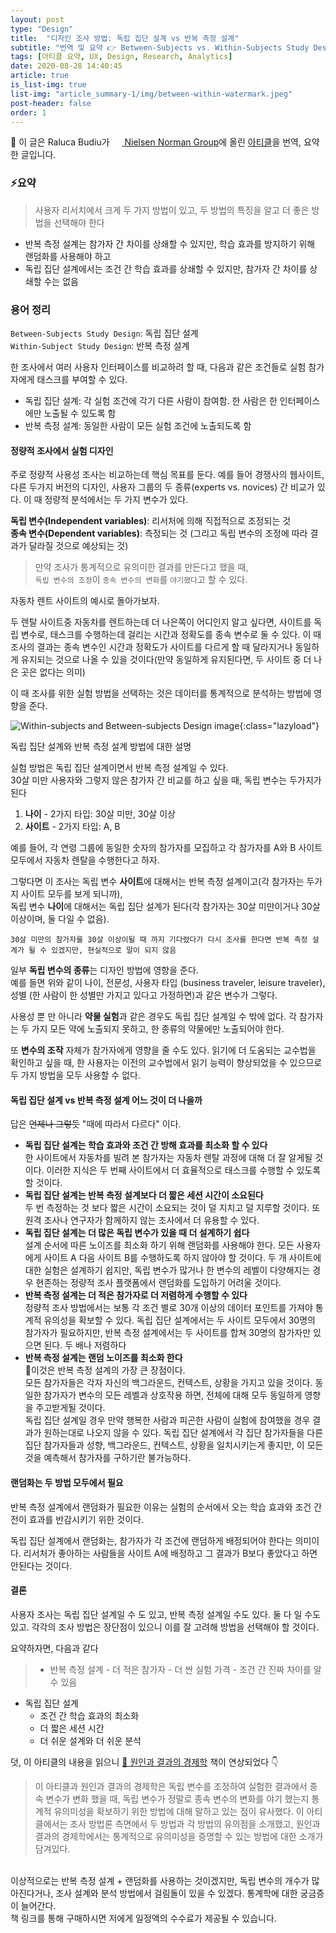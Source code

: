 ```yaml
---
layout: post
type: "Design"
title:  "디자인 조사 방법: 독립 집단 설계 vs 반복 측정 설계"
subtitle: "번역 및 요약 👉 Between-Subjects vs. Within-Subjects Study Design"
tags: [아티클 요약, UX, Design, Research, Analytics]
date: 2020-08-28 14:40:45
article: true
is_list-img: true
list-img: "article_summary-1/img/between-within-watermark.jpeg" 
post-header: false
order: 1
---
```


<p class="text-gray">
🔗 이 글은 Raluca Budiu가 <a href='https://www.nngroup.com/' target='blank' rel='nofollow' id='outlink1' onclick='clickedOutlink(outlink1)'><img src='https://www.google.com/s2/favicons?sz=64&domain=https://www.nngroup.com/' style='display:inline; height: 1em; position: relative; bottom: -2px; margin-right: 2px;'> Nielsen Norman Group</a>에 올린 <a href="https://abit.ly/article_11" target='blank' rel='nofollow' id='outlink2' onclick='clickedOutlink(outlink2)'>아티클</a>을 번역, 요약한 글입니다.
</p>

### ⚡️요약

> 사용자 리서치에서 크게 두 가지 방법이 있고, 두 방법의 특징을 알고 더 좋은 방법을 선택해야 한다
- 반복 측정 설계는 참가자 간 차이를 상쇄할 수 있지만, 학습 효과를 방지하기 위해 랜덤화를 사용해야 하고
- 독립 집단 설계에서는 조건 간 학습 효과를 상쇄할 수 있지만, 참가자 간 차이를 상쇄할 수는 없음


### 용어 정리

`Between-Subjects Study Design`: 독립 집단 설계  
`Within-Subject Study Design`: 반복 측정 설계

한 조사에서 여러 사용자 인터페이스를 비교하려 할 때, 다음과 같은 조건들로 실험 참가자에게 태스크를 부여할 수 있다.

- 독립 집단 설계: 각 실험 조건에 각기 다른 사람이 참여함. 한 사람은 한 인터페이스에만 노출될 수 있도록 함
- 반복 측정 설계: 동일한 사람이 모든 실험 조건에 노출되도록 함

#### 정량적 조사에서 실험 디자인

주로 정량적 사용성 조사는 비교하는데 핵심 목표를 둔다. 예를 들어 경쟁사의 웹사이트, 다른 두가지 버전의 디자인, 사용자 그룹의 두 종류(experts vs. novices) 간 비교가 있다. 이 때 정량적 분석에서는 두 가지 변수가 있다.

**독립 변수(Independent variables)**: 리서처에 의해 직접적으로 조정되는 것  
**종속 변수(Dependent variables)**: 측정되는 것 (그리고 독립 변수의 조정에 따라 결과가 달라질 것으로 예상되는 것)

> 만약 조사가 통계적으로 유의미한 결과를 만든다고 했을 때,  
`독립 변수의 조정`이 `종속 변수의 변화`를 `야기했다`고 할 수 있다.

자동차 렌트 사이트의 예시로 돌아가보자.

두 렌탈 사이트중 자동차를 렌트하는데 더 나은쪽이 어디인지 알고 싶다면, 사이트를 독립 변수로, 태스크를 수행하는데 걸리는 시간과 정확도를 종속 변수로 둘 수 있다. 이 때 조사의 결과는 종속 변수인 시간과 정확도가 사이트를 다르게 할 때 달라지거나 동일하게 유지되는 것으로 나올 수 있을 것이다(만약 동일하게 유지된다면, 두 사이트 중 더 나은 곳은 없다는 의미)

이 때 조사를 위한 실험 방법을 선택하는 것은 데이터를 통계적으로 분석하는 방법에 영향을 준다.

![Within-subjects and Between-subjects Design image](https://media.nngroup.com/media/editor/2018/03/15/between-within-watermark.jpg){:class="lazyload"}

<figcaption>독립 집단 설계와 반복 측정 설계 방법에 대한 설명</figcaption>

실험 방법은 독립 집단 설계이면서 반복 측정 설계일 수 있다.<br>
30살 미만 사용자와 그렇지 않은 참가자 간 비교를 하고 싶을 때, 독립 변수는 두가지가 된다

1. **나이** - 2가지 타입: 30살 미만, 30살 이상
2. **사이트** - 2가지 타입: A, B

예를 들어, 각 연령 그룹에 동일한 숫자의 참가자를 모집하고 각 참가자를 A와 B 사이트 모두에서 자동차 렌탈을 수행한다고 하자.

그렇다면 이 조사는 독립 변수 **사이트**에 대해서는 반복 측정 설계이고(각 참가자는 두가지 사이트 모두를 보게 되니까),<br>
독립 변수 **나이**에 대해서는 독립 집단 설계가 된다(각 참가자는 30살 미만이거나 30살 이상이며, 둘 다일 수 없음). 

```
30살 미만의 참가자를 30살 이상이될 때 까지 기다렸다가 다시 조사를 한다면 반복 측정 설계가 될 수 있겠지만, 현실적으로 말이 되지 않음
```

일부 **독립 변수의 종류**는 디자인 방법에 영향을 준다.<br>
예를 들면 위와 같이 나이, 전문성, 사용자 타입 (business traveler, leisure traveler), 성별 (한 사람이 한 성별만 가지고 있다고 가정하면)과 같은 변수가 그렇다.

사용성 뿐 만 아니라 **약물 실험**과 같은 경우도 독립 집단 설계일 수 밖에 없다. 각 참가자는 두 가지 모든 약에 노출되지 못하고, 한 종류의 약물에만 노출되어야 한다.

또 **변수의 조작** 자체가 참가자에게 영향을 줄 수도 있다. 읽기에 더 도움되는 교수법을 확인하고 싶을 때, 한 사용자는 이전의 교수법에서 읽기 능력이 향상되었을 수 있으므로 두 가지 방법을 모두 사용할 수 없다.

#### 독립 집단 설계 vs 반복 측정 설계 어느 것이 더 나을까

답은 ~~언제나 그렇듯~~ "때에 따라서 다르다" 이다.

- **독립 집단 설계는 학습 효과와 조건 간 방해 효과를 최소화 할 수 있다**<br>
    한 사이트에서 자동차를 빌려 본 참가자는 자동차 렌탈 과정에 대해 더 잘 알게될 것이다. 이러한 지식은 두 번째 사이트에서 더 효율적으로 태스크를 수행할 수 있도록 할 것이다.
- **독립 집단 설계는 반복 측정 설계보다 더 짧은 세션 시간이 소요된다**<br>
    두 번 측정하는 것 보다 짧은 시간이 소요되는 것이 덜 지치고 덜 지루할 것이다. 또 원격 조사나 연구자가 함께하지 않는 조사에서 더 유용할 수 있다.
- **독립 집단 설계는 더 많은 독립 변수가 있을 때 더 설계하기 쉽다**<br>
    설계 순서에 따른 노이즈를 최소화 하기 위해 랜덤화를 사용해야 한다. 모든 사용자에게 사이트 A 다음 사이트 B를 수행하도록 하지 않아야 할 것이다. 두 개 사이트에 대한 실험은 설계하기 쉽지만, 독립 변수가 많거나 한 변수의 레벨이 다양해지는 경우 현존하는 정량적 조사 플랫폼에서 랜덤화를 도입하기 어려울 것이다.
- **반복 측정 설계는 더 적은 참가자로 더 저렴하게 수행할 수 있다**<br>
    정량적 조사 방법에서는 보통 각 조건 별로 30개 이상의 데이터 포인트를 가져야 통계적 유의성을 확보할 수 있다. 독립 집단 설계에서는 두 사이트 모두에서 30명의 참가자가 필요하지만, 반복 측정 설계에서는 두 사이트를 합쳐 30명의 참가자만 있으면 된다. 두 배나 저렴하다
- **반복 측정 설계는 랜덤 노이즈를 최소화 한다**<br>
    💎이것은 반복 측정 설계의 가장 큰 장점이다.<br>
    모든 참가자들은 각자 자신의 백그라운드, 컨텍스트, 상황을 가지고 있을 것이다. 동일한 참가자가 변수의 모든 레벨과 상호작용 하면, 전체에 대해 모두 동일하게 영향을 주고받게될 것이다.<br>
    독립 집단 설계일 경우 만약 행복한 사람과 피곤한 사람이 실험에 참여했을 경우 결과가 원하는대로 나오지 않을 수 있다. 독립 집단 설계에서 각 집단 참가자들을 다른 집단 참가자들과 성향, 백그라운드, 컨텍스트, 상황을 일치시키는게 좋지만, 이 모든것을 예측해서 참가자를 구하기란 불가능하다.

#### 랜덤화는 두 방법 모두에서 필요

반복 측정 설계에서 랜덤화가 필요한 이유는 실험의 순서에서 오는 학습 효과와 조건 간 전이 효과를 반감시키기 위한 것이다.

독립 집단 설계에서 랜덤화는, 참가자가 각 조건에 랜덤하게 배정되어야 한다는 의미이다. 리서처가 좋아하는 사람들을 사이트 A에 배정하고 그 결과가 B보다 좋았다고 하면 안된다는 것이다.

#### 결론

사용자 조사는 독립 집단 설계일 수 도 있고, 반복 측정 설계일 수도 있다. 둘 다 일 수도 있고. 각각의 조사 방법은 장단점이 있으니 이를 잘 고려해 방법을 선택해야 할 것이다.

요약하자면, 다음과 같다

> - 반복 측정 설계
    - 더 적은 참가자
    - 더 싼 실험 가격
    - 조건 간 진짜 차이를 알 수 있음
- 독립 집단 설계
  - 조건 간 학습 효과의 최소화
  - 더 짧은 세션 시간
  - 더 쉬운 설계와 더 쉬운 분석

덧, 이 아티클의 내용을 읽으니 [📕 원인과 결과의 경제학](https://coupa.ng/bICmrN) 책이 연상되었다 👇

> 이 아티클과 원인과 결과의 경제학은 독립 변수를 조정하여 실험한 결과에서 종속 변수가 변화 했을 때, 독립 변수가 정말로 종속 변수의 변화를 야기 했는지 통계적 유의미성을 확보하기 위한 방법에 대해 말하고 있는 점이 유사했다. 이 아티클에서는 조사 방법론 측면에서 두 방법과 각 방법의 유의점을 소개했고, 원인과 결과의 경제학에서는 통계적으로 유의미성을 증명할 수 있는 방법에 대한 소개가 담겨있다.<br>
<br>
이상적으로는 반복 측정 설계 + 랜덤화를 사용하는 것이겠지만, 독립 변수의 개수가 많아진다거나, 조사 설계와 분석 방법에서 걸림돌이 있을 수 있겠다. 통계학에 대한 궁금증이 늘어간다.

<br>
<figcaption>책 링크를 통해 구매하시면 저에게 일정액의 수수료가 제공될 수 있습니다.</figcaption>
